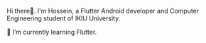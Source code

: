 Hi there👋. I'm Hossein, a Flutter Android developer and Computer Engineering student of IKIU University.

🌱 I’m currently learning Flutter.


